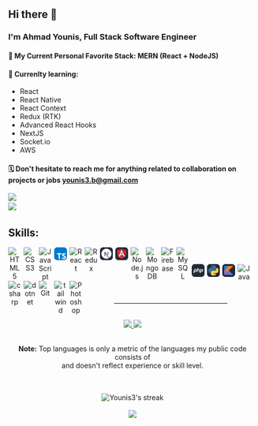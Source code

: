 ## Hi there 👋 

### I'm Ahmad Younis, Full Stack Software Engineer 
#### 📌 My Current Personal Favorite Stack: MERN (React + NodeJS)

#### 🌱 Currenlty learning:
- React
- React Native
- React Context
- Redux (RTK)
- Advanced React Hooks
- NextJS
- Socket.io
- AWS

#### 🗓️ Don't hesitate to reach me for anything related to collaboration on projects or jobs <b> younis3.b@gmail.com </b>
<a href = "mailto:younis3.b@gmail.com"><img src="https://img.shields.io/badge/-Gmail-%23333?style=for-the-badge&logo=gmail&logoColor=white" target="_blank"></a>
<br />
<a href="https://www.linkedin.com" target="_blank"><img
        src="https://img.shields.io/badge/-LinkedIn-%230077B5?style=for-the-badge&logo=linkedin&logoColor=white"
        target="_blank" /></a>


## Skills:
<div align="center"> 
    <img align="left" alt="HTML5" width="26px"
        src="https://cdn.jsdelivr.net/gh/devicons/devicon/icons/html5/html5-original.svg" style="padding-right: 5px" />
    <img align="left" alt="CSS3" width="26px"
        src="https://cdn.jsdelivr.net/gh/devicons/devicon/icons/css3/css3-original.svg" style="padding-right: 5px" />
    <img align="left" alt="JavaScript" width="26px"
        src="https://cdn.jsdelivr.net/gh/devicons/devicon/icons/javascript/javascript-original.svg"
        style="padding-right: 5px" />
    <img align="left" alt="TypeScript" width="26px"
        src="https://github.com/tandpfun/skill-icons/blob/main/icons/TypeScript.svg" style="padding-right: 5px" />
    <img align="left" alt="React" width="26px"
        src="https://cdn.jsdelivr.net/gh/devicons/devicon/icons/react/react-original.svg" style="padding-right: 5px" />
    <!--   <img alt="React" width="26px" src="https://raw.githubusercontent.com/devicons/devicon/master/icons/react/react-original-wordmark.svg" style="padding-right:5px;" /> -->
    <img align="left" alt="Redux" width="26px" src="https://cdn.worldvectorlogo.com/logos/redux.svg" style="padding-right: 5px" />
    <img align="left" alt="NextJS" width="26px"
        src="https://github.com/tandpfun/skill-icons/blob/main/icons/NextJS-Dark.svg" style="padding-right: 5px" />
    <img align="left" alt="Angular" width="26px"
        src="https://github.com/tandpfun/skill-icons/blob/main/icons/Angular-Dark.svg" style="padding-right: 5px" />
    <img align="left" alt="Node.js" width="26px"
        src="https://cdn.jsdelivr.net/gh/devicons/devicon/icons/nodejs/nodejs-original.svg"
        style="padding-right: 5px" />
    <img align="left" alt="MongoDB" width="26px"
        src="https://cdn.jsdelivr.net/gh/devicons/devicon/icons/mongodb/mongodb-original.svg"
        style="padding-right: 5px" />
    <img align="left" alt="Firebase" width="26px" src="https://www.vectorlogo.zone/logos/firebase/firebase-icon.svg"
        style="padding-right: 5px" />
    <img align="left" alt="MySQL" width="26px"
        src="https://cdn.worldvectorlogo.com/logos/mysql-6.svg" style="padding-right: 5px" /> <br><br>  
    <img align="left" alt="PHP" width="26px" src="https://github.com/tandpfun/skill-icons/blob/main/icons/PHP-Dark.svg" style="padding-right: 5px" />
    <img align="left" alt="Python" width="26px"
        src="https://github.com/tandpfun/skill-icons/blob/main/icons/Python-Dark.svg" style="padding-right: 5px" />
    <img align="left" alt="Kotlin" width="26px"
        src="https://github.com/tandpfun/skill-icons/blob/main/icons/Kotlin-Dark.svg" style="padding-right: 5px" />
    <img align="left" alt="Java" width="26px"
        src="https://www.svgrepo.com/show/250465/java.svg" style="padding-right: 5px" />
    <img align="left" alt="csharp" width="26px" src="https://cdn.cdnlogo.com/logos/c/27/c.svg"
        style="padding-right: 5px" />
    <img align="left" alt="dotnet" width="26px" src="https://upload.wikimedia.org/wikipedia/commons/e/ee/.NET_Core_Logo.svg"
        style="padding-right: 5px" />
    <img align="left" alt="Git" width="26px"
        src="https://cdn.jsdelivr.net/gh/devicons/devicon/icons/git/git-original.svg" style="padding-right: 5px" />
<!--     <img align="left" alt="excel" width="26px"
        src="https://upload.wikimedia.org/wikipedia/commons/3/34/Microsoft_Office_Excel_%282019%E2%80%93present%29.svg"
        style="padding-right: 5px" /> -->
<!--     <img align="left" alt="mui" width="26px" src="https://cdn.cdnlogo.com/logos/m/57/material-ui.svg" style="padding-right:5px;" /> -->
    <img align="left" alt="tailwind" width="26px"
        src="https://upload.wikimedia.org/wikipedia/commons/thumb/d/d5/Tailwind_CSS_Logo.svg/1200px-Tailwind_CSS_Logo.svg.png"
        style="padding-right: 5px" />
    <img align="left" alt="Photoshop" width="26px"
        src="https://uxwing.com/wp-content/themes/uxwing/download/10-brands-and-social-media/adobe-photoshop.svg"
        style="padding-right: 5px" />
<!--     <img align="left" alt="Premiere" width="26px"
        src="https://upload.wikimedia.org/wikipedia/commons/f/f2/Adobe_Premiere_Pro_Logo.svg"
        style="padding-right: 5px" /> -->
</div>




<!--
**younis3/younis3** is a ✨ _special_ ✨ repository because its `README.md` (this file) appears on your GitHub profile.

Here are some ideas to get you started:

- 🔭 I’m currently working on ...
- 🌱 I’m currently learning ...
- 👯 I’m looking to collaborate on ...
- 🤔 I’m looking for help with ...
- 💬 Ask me about ...
- 📫 How to reach me: ...
- 😄 Pronouns: ...
- ⚡ Fun fact: ...
-->

<!-- ![Anurag's GitHub stats](https://github-readme-stats.vercel.app/api?username=younis3&show_icons=true&theme=radical)
![Top Langs](https://github-readme-stats.vercel.app/api/top-langs/?username=younis3&layout=compact&langs_count=6&hide=jupyter%20notebook) -->


<br />
<br />
<br />
<p align="center" >
____________________________________
</p>
<br />
<div align="center">
    <a href="https://github.com/younis3">
        <img height="180em"
            src="https://github-readme-stats.vercel.app/api?username=younis3&show_icons=true&theme=dracula&include_all_commits=true&count_private=true" />
        <img height="180em"
            src="https://github-readme-stats.vercel.app/api/top-langs/?username=younis3&layout=compact&langs_count=7&hide=jupyter%20notebook&theme=dracula" />
    </a>
    <br />
    <br />
    <p>
        <b>Note:</b> Top languages is only a metric of the languages my public code
        consists of<br> and doesn't reflect experience or skill level.
    </p>
</div>


<br />
<br />
<div align="center">
    <img alt="Younis3's streak"
        src="https://github-readme-streak-stats.herokuapp.com/?user=younis3&theme=black-ice&hide_border=true&stroke=0000&background=060A0CD0" />
    <br />
    <!--   <img alt="Younis3's Github Stats" src="https://github-readme-stats.vercel.app/api?username=younis3&show_icons=true&count_private=true&theme=react&hide_border=true&bg_color=0D1117" />
  <img alt="Younis3's Top Languages" src="https://github-readme-stats.vercel.app/api/top-langs/?username=younis3&langs_count=6&hide=jupyter%20notebook&count_private=true&layout=compact&theme=react&hide_border=true&bg_color=0D1117" /> -->
</div>

<!-- ![Snake animation](https://github.com/younis3/younis3/blob/output/github-contribution-grid-snake.svg) -->

<br />
<div align="center">
    <img src="https://github.com/younis3/younis3/blob/output/github-contribution-grid-snake.svg" />
</div>



